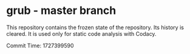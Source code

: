 # grub - master branch

This repository contains the frozen state of the repository.
Its history is cleared. It is used only for static code
analysis with Codacy.

Commit Time: 1727399590